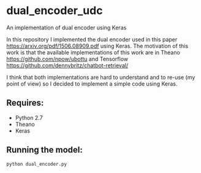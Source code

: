 # dual_encoder_udc
An implementation of dual encoder using Keras

In this repository I implemented the dual encoder used in this paper https://arxiv.org/pdf/1506.08909.pdf using Keras. The motivation of this work is that the available implementations of this work are in Theano https://github.com/npow/ubottu and Tensorflow https://github.com/dennybritz/chatbot-retrieval/ 

I think that both implementations are hard to understand and to re-use (my point of view) so I decided to implement a simple code using Keras.

## Requires:
* Python 2.7
* Theano
* Keras

## Running the model:
```
python dual_encoder.py
```
